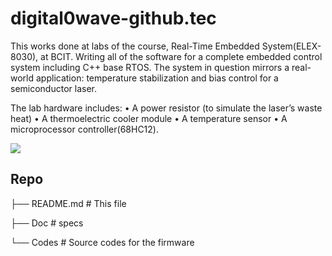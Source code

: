 # digital0wave-github.tec

This works done at labs of the course, Real-Time Embedded System(ELEX-8030), at BCIT. Writing all of the software for a complete embedded control system including C++ base RTOS. The system in question mirrors a real-world application: temperature stabilization and bias control for a semiconductor laser.

The lab hardware includes: 
• A power resistor (to simulate the laser’s waste heat) 
• A thermoelectric cooler module • A temperature sensor 
• A microprocessor controller(68HC12).

![](doc/tec.JPG)


## Repo 
├── README.md # This file

├── Doc    # specs

└── Codes  # Source codes for the firmware
